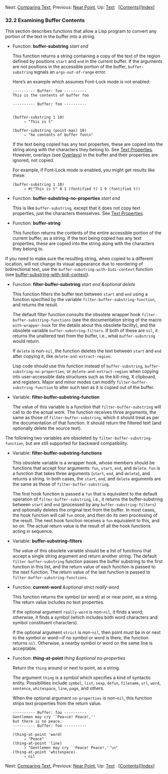 <!-- This is the GNU Emacs Lisp Reference Manual
corresponding to Emacs version 27.2.

Copyright (C) 1990-1996, 1998-2021 Free Software Foundation,
Inc.

Permission is granted to copy, distribute and/or modify this document
under the terms of the GNU Free Documentation License, Version 1.3 or
any later version published by the Free Software Foundation; with the
Invariant Sections being "GNU General Public License," with the
Front-Cover Texts being "A GNU Manual," and with the Back-Cover
Texts as in (a) below.  A copy of the license is included in the
section entitled "GNU Free Documentation License."

(a) The FSF's Back-Cover Text is: "You have the freedom to copy and
modify this GNU manual.  Buying copies from the FSF supports it in
developing GNU and promoting software freedom." -->

<!-- Created by GNU Texinfo 6.7, http://www.gnu.org/software/texinfo/ -->

Next: [Comparing Text](Comparing-Text.html), Previous: [Near Point](Near-Point.html), Up: [Text](Text.html)   \[[Contents](index.html#SEC_Contents "Table of contents")]\[[Index](Index.html "Index")]

### 32.2 Examining Buffer Contents

This section describes functions that allow a Lisp program to convert any portion of the text in the buffer into a string.

*   Function: **buffer-substring** *start end*

    This function returns a string containing a copy of the text of the region defined by positions `start` and `end` in the current buffer. If the arguments are not positions in the accessible portion of the buffer, `buffer-substring` signals an `args-out-of-range` error.

    Here’s an example which assumes Font-Lock mode is not enabled:

        ---------- Buffer: foo ----------
        This is the contents of buffer foo

        ---------- Buffer: foo ----------

    ```
    ```

        (buffer-substring 1 10)
             ⇒ "This is t"

    <!---->

        (buffer-substring (point-max) 10)
             ⇒ "he contents of buffer foo\n"

    If the text being copied has any text properties, these are copied into the string along with the characters they belong to. See [Text Properties](Text-Properties.html). However, overlays (see [Overlays](Overlays.html)) in the buffer and their properties are ignored, not copied.

    For example, if Font-Lock mode is enabled, you might get results like these:

        (buffer-substring 1 10)
             ⇒ #("This is t" 0 1 (fontified t) 1 9 (fontified t))

<!---->

*   Function: **buffer-substring-no-properties** *start end*

    This is like `buffer-substring`, except that it does not copy text properties, just the characters themselves. See [Text Properties](Text-Properties.html).

<!---->

*   Function: **buffer-string**

    This function returns the contents of the entire accessible portion of the current buffer, as a string. If the text being copied has any text properties, these are copied into the string along with the characters they belong to.

If you need to make sure the resulting string, when copied to a different location, will not change its visual appearance due to reordering of bidirectional text, use the `buffer-substring-with-bidi-context` function (see [buffer-substring-with-bidi-context](Bidirectional-Display.html)).

*   Function: **filter-buffer-substring** *start end \&optional delete*

    This function filters the buffer text between `start` and `end` using a function specified by the variable `filter-buffer-substring-function`, and returns the result.

    The default filter function consults the obsolete wrapper hook `filter-buffer-substring-functions` (see the documentation string of the macro `with-wrapper-hook` for the details about this obsolete facility), and the obsolete variable `buffer-substring-filters`. If both of these are `nil`, it returns the unaltered text from the buffer, i.e., what `buffer-substring` would return.

    If `delete` is non-`nil`, the function deletes the text between `start` and `end` after copying it, like `delete-and-extract-region`.

    Lisp code should use this function instead of `buffer-substring`, `buffer-substring-no-properties`, or `delete-and-extract-region` when copying into user-accessible data structures such as the kill-ring, X clipboard, and registers. Major and minor modes can modify `filter-buffer-substring-function` to alter such text as it is copied out of the buffer.

<!---->

*   Variable: **filter-buffer-substring-function**

    The value of this variable is a function that `filter-buffer-substring` will call to do the actual work. The function receives three arguments, the same as those of `filter-buffer-substring`, which it should treat as per the documentation of that function. It should return the filtered text (and optionally delete the source text).

The following two variables are obsoleted by `filter-buffer-substring-function`, but are still supported for backward compatibility.

*   Variable: **filter-buffer-substring-functions**

    This obsolete variable is a wrapper hook, whose members should be functions that accept four arguments: `fun`, `start`, `end`, and `delete`. `fun` is a function that takes three arguments (`start`, `end`, and `delete`), and returns a string. In both cases, the `start`, `end`, and `delete` arguments are the same as those of `filter-buffer-substring`.

    The first hook function is passed a `fun` that is equivalent to the default operation of `filter-buffer-substring`, i.e., it returns the buffer-substring between `start` and `end` (processed by any `buffer-substring-filters`) and optionally deletes the original text from the buffer. In most cases, the hook function will call `fun` once, and then do its own processing of the result. The next hook function receives a `fun` equivalent to this, and so on. The actual return value is the result of all the hook functions acting in sequence.

<!---->

*   Variable: **buffer-substring-filters**

    The value of this obsolete variable should be a list of functions that accept a single string argument and return another string. The default `filter-buffer-substring` function passes the buffer substring to the first function in this list, and the return value of each function is passed to the next function. The return value of the last function is passed to `filter-buffer-substring-functions`.

<!---->

*   Function: **current-word** *\&optional strict really-word*

    This function returns the symbol (or word) at or near point, as a string. The return value includes no text properties.

    If the optional argument `really-word` is non-`nil`, it finds a word; otherwise, it finds a symbol (which includes both word characters and symbol constituent characters).

    If the optional argument `strict` is non-`nil`, then point must be in or next to the symbol or word—if no symbol or word is there, the function returns `nil`. Otherwise, a nearby symbol or word on the same line is acceptable.

<!---->

*   Function: **thing-at-point** *thing \&optional no-properties*

    Return the `thing` around or next to point, as a string.

    The argument `thing` is a symbol which specifies a kind of syntactic entity. Possibilities include `symbol`, `list`, `sexp`, `defun`, `filename`, `url`, `word`, `sentence`, `whitespace`, `line`, `page`, and others.

    When the optional argument `no-properties` is non-`nil`, this function strips text properties from the return value.

        ---------- Buffer: foo ----------
        Gentlemen may cry ``Pea∗ce! Peace!,''
        but there is no peace.
        ---------- Buffer: foo ----------

        (thing-at-point 'word)
             ⇒ "Peace"
        (thing-at-point 'line)
             ⇒ "Gentlemen may cry ``Peace! Peace!,''\n"
        (thing-at-point 'whitespace)
             ⇒ nil

Next: [Comparing Text](Comparing-Text.html), Previous: [Near Point](Near-Point.html), Up: [Text](Text.html)   \[[Contents](index.html#SEC_Contents "Table of contents")]\[[Index](Index.html "Index")]
